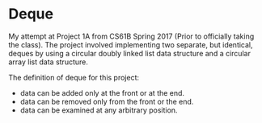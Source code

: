 # Deque
My attempt at Project 1A from CS61B Spring 2017 (Prior to officially taking the class).
The project involved implementing two separate, but identical, deques by using a circular doubly linked list data structure and a circular array list data structure.

The definition of deque for this project:
- data can be added only at the front or at the end.
- data can be removed only from the front or the end.
- data can be examined at any arbitrary position.
